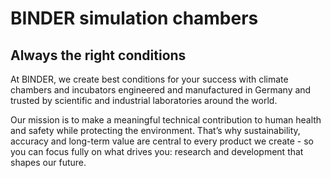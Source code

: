 # BINDER simulation chambers
## Always the right conditions

At BINDER, we create best conditions for your success with climate chambers and incubators engineered and manufactured in Germany and trusted by scientific and industrial laboratories around the world.

Our mission is to make a meaningful technical contribution to human health and safety while protecting the environment. That’s why sustainability, accuracy and long-term value are central to every product we create - so you can focus fully on what drives you: research and development that shapes our future.
